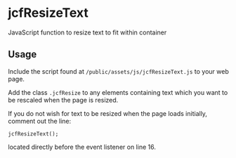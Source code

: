 # jcfResizeText
JavaScript function to resize text to fit within container

## Usage

Include the script found at `/public/assets/js/jcfResizeText.js` to your web page.

Add the class `.jcfResize` to any elements containing text which you want to be rescaled when the page is resized.

If you do not wish for text to be resized when the page loads initially, comment out the line:

```
jcfResizeText();
```
located directly before the event listener on line 16.
